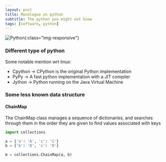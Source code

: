 ```yaml
---
layout: post
title: Monologue on python
subtitle: The python you might not know
tags: [software, python]
---
```


![Python](https://www.python.org/static/community_logos/python-logo-master-v3-TM.png){:class="img-responsive"}

### Different type of python
Some notable mention wrt linux:  
* Cpython -> CPython is the original Python implementation
* PyPy -> A fast python implementation with a JIT compiler
* Jython -> Python running on the Java Virtual Machine
### Some less known data structure
#### ChainMap
The ChainMap class manages a sequence of dictionaries, and searches through them in the order they are given to find values associated with keys

```python
import collections

a = {'a': 'A', 'c': 'C'}
b = {'b': 'B', 'c': 'D'}

m = collections.ChainMap(a, b)
```
